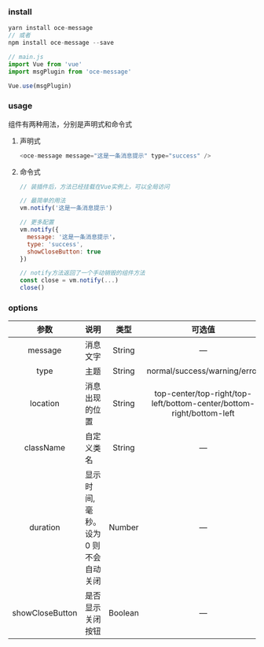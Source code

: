 ### install

```javascript
yarn install oce-message
// 或者
npm install oce-message --save

```

```javascript
// main.js
import Vue from 'vue'
import msgPlugin from 'oce-message'

Vue.use(msgPlugin)

```



### usage

组件有两种用法，分别是声明式和命令式

1. 声明式

   ```javascript
   <oce-message message="这是一条消息提示" type="success" />
   ```

   

2. 命令式

   ```javascript
   // 装插件后，方法已经挂载在Vue实例上，可以全局访问
   
   // 最简单的用法
   vm.notify('这是一条消息提示')
   
   // 更多配置
   vm.notify({
     message: '这是一条消息提示'，
     type: 'success',
     showCloseButton: true
   })
   
   // notify方法返回了一个手动销毁的组件方法
   const close = vm.notify(...)
   close()
   ```



### options

|      参数       | 说明                                  |  类型   |                            可选值                            |   默认值   |
| :-------------: | ------------------------------------- | :-----: | :----------------------------------------------------------: | :--------: |
|     message     | 消息文字                              | String  |                              —                               |     —      |
|      type       | 主题                                  | String  |                 normal/success/warning/error                 |   normal   |
|    location     | 消息出现的位置                        | String  | top-center/top-right/top-left/bottom-center/bottom-right/bottom-left | top-center |
|    className    | 自定义类名                            | String  |                              —                               |     —      |
|    duration     | 显示时间, 毫秒。设为 0 则不会自动关闭 | Number  |                              —                               |    2000    |
| showCloseButton | 是否显示关闭按钮                      | Boolean |                              —                               |   false    |


